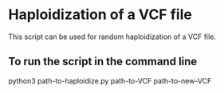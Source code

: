 # Haploidization of a VCF file
This script can be used for random haploidization of a VCF file. 

## To run the script in the command line
python3 path-to-haploidize.py path-to-VCF path-to-new-VCF
